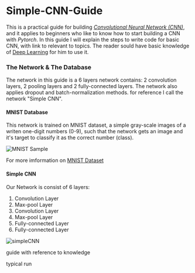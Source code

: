 # Simple-CNN-Guide
This is a practical guide for building [*Convolutional Neural Network (CNN)*](https://en.wikipedia.org/wiki/Convolutional_neural_network), and it applies to beginners who like to know how to start building a CNN with *Pytorch*.
In this guide I will explain the steps to write code for basic CNN, with link to relevant to topics. The reader sould have basic knowledge of [Deep Learning](https://en.wikipedia.org/wiki/Deep_learning) for him to use it.

### The Network & The Database
The network in this guide is a 6 layers network contains: 2 convolution layers, 2 pooling layers and 2 fully-connected layers. The network also applies dropout and batch-normalization methods. for reference I call the network "Simple CNN".
#### MNIST Database
This network is trained on MNIST dataset, a simple gray-scale images of a writen one-digit numbers (0-9), such that the network gets an image and it's target to classify it as the correct number (class).

![MNIST Sample](https://user-images.githubusercontent.com/34989887/204675687-03f39aeb-1039-4abc-aec5-7f1d6cbbe52e.png)

For more imformation on [MNIST Dataset](https://en.wikipedia.org/wiki/MNIST_database)

#### Simple CNN
Our Network is consist of 6 layers:
1. Convolution Layer
2. Max-pool Layer
3. Convolution Layer
4. Max-pool Layer
5. Fully-connected Layer
6. Fully-connected Layer

![simpleCNN](https://user-images.githubusercontent.com/34989887/204676252-09675c21-71c9-42fb-8d7e-ee22d1d6a692.png)


guide with reference to knowledge

typical run
